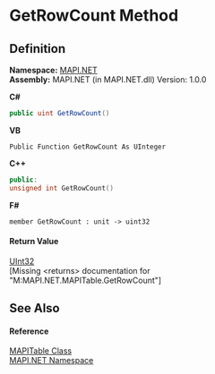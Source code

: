 # GetRowCount Method




## Definition
**Namespace:** <a href="5bef4637-66f8-16d4-e5f4-4d0da57a1538.md">MAPI.NET</a>  
**Assembly:** MAPI.NET (in MAPI.NET.dll) Version: 1.0.0

**C#**
``` C#
public uint GetRowCount()
```
**VB**
``` VB
Public Function GetRowCount As UInteger
```
**C++**
``` C++
public:
unsigned int GetRowCount()
```
**F#**
``` F#
member GetRowCount : unit -> uint32 
```



#### Return Value
<a href="https://learn.microsoft.com/dotnet/api/system.uint32" target="_blank" rel="noopener noreferrer">UInt32</a>  
\[Missing &lt;returns&gt; documentation for "M:MAPI.NET.MAPITable.GetRowCount"\]

## See Also


#### Reference
<a href="fa40f65f-c468-2f4f-aefc-ab5a19ba58ba.md">MAPITable Class</a>  
<a href="5bef4637-66f8-16d4-e5f4-4d0da57a1538.md">MAPI.NET Namespace</a>  
